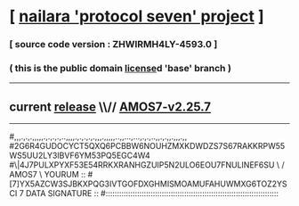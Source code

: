
# [ [nailara 'protocol seven' project](http://nailara.network/) ]

### [ source code version : ZHWIRMH4LY-4593.0 ]

### ( this is the public domain [license](../license)d 'base' branch )
---
## current [release](https://github.com/nailara-technologies/protocol-7/releases) \\\\// [AMOS7-v2.25.7](https://github.com/nailara-technologies/protocol-7/releases/tag/AMOS7-v2.25.7)
---

#,,,.,.,.,,,,,.,.,.,.,..,,,,.,.,.,.,.,,,.,,,,,..,,...,...,.,.,..,,.,.,,.,,,.,,
#2G6R4GUDOCYCT5QXQ6PCBBW6NOUHZMXKDWDZS7S67RAKKRPW55WS5UU2LY3IBVF6YM53PQ5EGC4W4
#\\\|4J7PULXPYXF53E54RRKXRANHGZUIP5N2ULO6EOU7FNULINEF6SU \ / AMOS7 \ YOURUM ::
#\[7]YX5AZCW3SJBKXPQG3IVTGOFDXGHMISMOAMUFAHUWMXG6TOZ2YSCI 7  DATA SIGNATURE ::
#:::::::::::::::::::::::::::::::::::::::::::::::::::::::::::::::::::::::::::::
